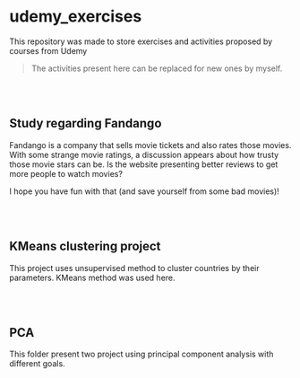 # udemy_exercises

This repository was made to store exercises and activities proposed by courses from Udemy

> The activities present here can be replaced for new ones by myself.

<br/><br/>


## Study regarding Fandango

Fandango is a company that sells movie tickets and also rates those movies. With some strange movie ratings, a discussion appears about how trusty those movie stars can be. Is the website presenting better reviews to get more people to watch movies?

I hope you have fun with that (and save yourself from some bad movies)!

<br/><br/>


## KMeans clustering project 

This project uses unsupervised method to cluster countries by their parameters. KMeans method was used here.

<br/><br/>

## PCA   

This folder present two project using principal component analysis with different goals.

<br/><br/>